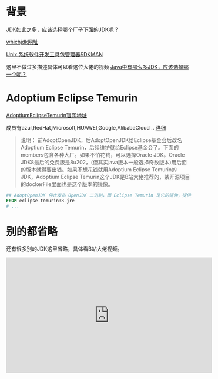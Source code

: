 # 背景
JDK如此之多，应该选择哪个厂子下面的JDK呢？

[whichjdk网址](https://whichjdk.com/)

[Unix 系统软件开发工具包管理器SDKMAN](https://sdkman.io/)

这里不做过多描述具体可以看这位大佬的视频
[Java中有那么多JDK，应该选择哪一个呢？](https://www.bilibili.com/video/BV1wp421X7hu/?share_source=copy_web&vd_source=f69bae5ff5267647865299dac27e56d0)

# Adoptium Eclipse Temurin
[AdoptiumEclipseTemurin官网地址](https://adoptium.net/)

成员有azul,RedHat,Microsoft,HUAWEI,Google,AlibabaCloud ..  [详细](https://adoptium.net/members/)

> 说明：
> 前AdoptOpenJDK，后AdoptOpenJDK给Eclipse基金会后改名Adoptium Eclipse Temurin，后续维护就给Eclipse基金会了。下面的members包含各种大厂。如果不怕花钱，可以选择Oracle JDK。Oracle JDK8最后的免费版是8u202，(但其实java版本一般选择奇数版本)用后面的版本就得要出钱。如果不想花钱就用Adoptium  Eclipse Temurin的JDK，Adoptium Eclipse Temurin这个JDK是B站大佬推荐的，某开源项目的dockerFile里面也是这个版本的镜像。

```dockerfile
## AdoptOpenJDK 停止发布 OpenJDK 二进制，而 Eclipse Temurin 是它的延伸，提供更好的稳定性
FROM eclipse-temurin:8-jre
# ...
```


# 别的都省略
还有很多别的JDK这里省略，具体看B站大佬视频。
<iframe width="560" height="315" src="https://player.bilibili.com/player.html?aid=1853188558" frameborder="0" allowfullscreen></iframe>

